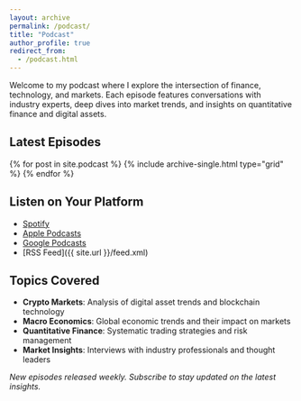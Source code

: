 ```yaml
---
layout: archive
permalink: /podcast/
title: "Podcast"
author_profile: true
redirect_from:
  - /podcast.html
---
```


Welcome to my podcast where I explore the intersection of finance, technology, and markets. Each episode features conversations with industry experts, deep dives into market trends, and insights on quantitative finance and digital assets.

## Latest Episodes

{% for post in site.podcast %}
  {% include archive-single.html type="grid" %}
{% endfor %}

## Listen on Your Platform

- [Spotify](https://open.spotify.com/show/your-podcast-id)
- [Apple Podcasts](https://podcasts.apple.com/podcast/your-podcast-id)
- [Google Podcasts](https://podcasts.google.com/feed/your-feed-url)
- [RSS Feed]({{ site.url }}/feed.xml)

## Topics Covered

- **Crypto Markets**: Analysis of digital asset trends and blockchain technology
- **Macro Economics**: Global economic trends and their impact on markets
- **Quantitative Finance**: Systematic trading strategies and risk management
- **Market Insights**: Interviews with industry professionals and thought leaders

*New episodes released weekly. Subscribe to stay updated on the latest insights.*
